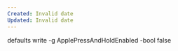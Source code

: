 ```yaml
---
Created: Invalid date
Updated: Invalid date
---
```

defaults write -g ApplePressAndHoldEnabled -bool false